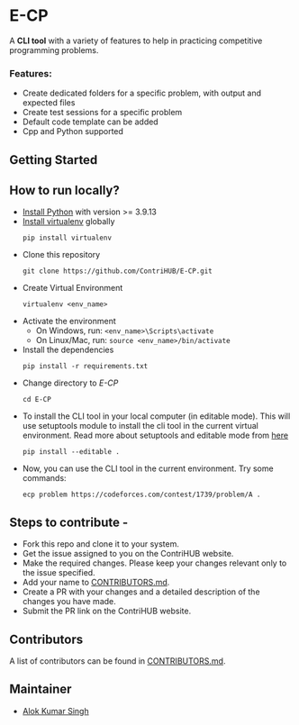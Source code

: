 # E-CP

A **CLI tool** with a variety of features to help in practicing competitive programming problems.

### Features: 

+ Create dedicated folders for a specific problem, with output and expected files
+ Create test sessions for a specific problem
+ Default code template can be added
+ Cpp and Python supported

## Getting Started

## How to run locally?

* [Install Python](https://www.wikihow.com/Install-Python) with version >= 3.9.13
* [Install virtualenv](https://pypi.org/project/virtualenv/) globally
    ```
    pip install virtualenv
    ```
* Clone this repository
    ```
    git clone https://github.com/ContriHUB/E-CP.git
    ```
* Create Virtual Environment
    ```
    virtualenv <env_name>
    ```
* Activate the environment
    * On Windows, run: `<env_name>\Scripts\activate`
    * On Linux/Mac, run: `source <env_name>/bin/activate`    
* Install the dependencies
    ```
    pip install -r requirements.txt
    ```
* Change directory to *E-CP*
    ```
    cd E-CP
    ```
* To install the CLI tool in your local computer (in editable mode). This will use setuptools module to install the cli tool in the current virtual environment. Read more about setuptools and editable mode from [here](https://setuptools.pypa.io/en/latest/userguide/development_mode.html)
    ```
    pip install --editable .
    ```
* Now, you can use the CLI tool in the current environment. Try some commands:
    ```
    ecp problem https://codeforces.com/contest/1739/problem/A .
    ```

## Steps to contribute -
* Fork this repo and clone it to your system.
* Get the issue assigned to you on the ContriHUB website. 
* Make the required changes. Please keep your changes relevant only to the issue specified.
* Add your name to [CONTRIBUTORS.md](CONTRIBUTORS.md).
* Create a PR with your changes and a detailed description of the changes you have made. 
* Submit the PR link on the ContriHUB website.

## Contributors

A list of contributors can be found in [CONTRIBUTORS.md](CONTRIBUTORS.md).

## Maintainer

- [Alok Kumar Singh](https://github.com/akstron)
